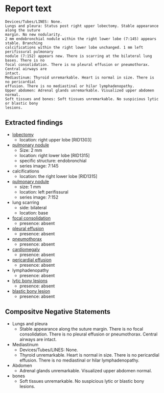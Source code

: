# Report text

```text
Devices/Tubes/LINES: None.
Lungs and pleura: Status post right upper lobectomy. Stable appearance along the suture
margin. No new nodularity.
2 mm endobronchial nodule within the right lower lobe (7:145) appears stable. Branching
calcifications within the right lower lobe unchanged. 1 mm left perifissural pulmonary
nodule (7:152) appears new. There is scarring at the bilateral lung bases. There is no
focal consolidation. There is no pleural effusion or pneumothorax. Central airways are
intact.
Mediastinum: Thyroid unremarkable. Heart is normal in size. There is no pericardial
effusion. There is no mediastinal or hilar lymphadenopathy.
Upper abdomen: Adrenal glands unremarkable. Visualized upper abdomen normal.
Soft tissues and bones: Soft tissues unremarkable. No suspicious lytic or blastic bony
lesions.
```

## Extracted findings

- [lobectomy](../../definitions/hood/lobectomy.json)
  - location: right upper lobe \[RID1303\]
- [pulmonary nodule](../../definitions/hood/pulmonary-nodule.md)
  - Size: 2 mm
  - location: right lower lobe \[RID1315\]
  - specific structure: endobronchial
  - series image: 7:145
- calcifications
  - location: the right lower lobe \[RID1315\]
- [pulmonary nodule](../../definitions/hood/pulmonary-nodule.md)
  - size: 1 mm
  - location: left perifissural
  - series image: 7:152
- lung scarring
  - side: bilateral
  - location: base
- [focal consolidation](../../definitions/smartreporting/consolidation.txt)
  - presence: absent
- [pleural effusion](../../definitions/hood/pleural-effusion.md)
  - presence: absent
- [pneumothorax](../../definitions/hood/pneumothorax.md)
  - presence: absent
- [cardiomegaly](../../definitions/upmedic/Cardiomegaly.cde.md)
  - presence: absent
- [pericardial effusion](../../definitions/hood/pericardial-effusion.md)
  - presence: absent
- lymphadenopathy
  - presence: absent
- [lytic bony lesions](../../definitions/hood/lytic-lesion.md)
  - presence: absent
- [blastic bony lesion](../../definitions/hood/sclerotic-lesion.md)
  - presence: absent

## Compositve Negative Statements

- Lungs and pleura
  - Stable appearance along the suture
margin. There is no focal consolidation. There is no pleural effusion or pneumothorax. Central airways are intact.
- Mediastinum
  - Devices/Tubes/LINES: None.
  - Thyroid unremarkable. Heart is normal in size. There is no pericardial
effusion. There is no mediastinal or hilar lymphadenopathy.
- Abdomen
  - Adrenal glands unremarkable. Visualized upper abdomen normal.
- bones
  - Soft tissues unremarkable. No suspicious lytic or blastic bony
lesions.
